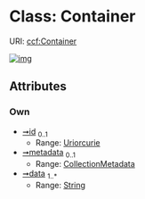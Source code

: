 
# Class: Container




URI: [ccf:Container](http://purl.org/ccf/Container)


[![img](https://yuml.me/diagram/nofunky;dir:TB/class/[CollectionMetadata]<metadata%200..1-++[Container&#124;id:uriorcurie%20%3F;data:string%20%2B],[CollectionMetadata])](https://yuml.me/diagram/nofunky;dir:TB/class/[CollectionMetadata]<metadata%200..1-++[Container&#124;id:uriorcurie%20%3F;data:string%20%2B],[CollectionMetadata])

## Attributes


### Own

 * [➞id](container__id.md)  <sub>0..1</sub>
     * Range: [Uriorcurie](types/Uriorcurie.md)
 * [➞metadata](container__metadata.md)  <sub>0..1</sub>
     * Range: [CollectionMetadata](CollectionMetadata.md)
 * [➞data](container__data.md)  <sub>1..\*</sub>
     * Range: [String](types/String.md)
